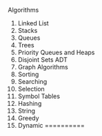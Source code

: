 Algorithms

1. Linked List
2. Stacks
3. Queues
4. Trees
5. Priority Queues and Heaps
6. Disjoint Sets ADT
7. Graph Algorithms
8. Sorting
9. Searching
10. Selection
11. Symbol Tables
12. Hashing
13. String
14. Greedy
15. Dynamic
==========
